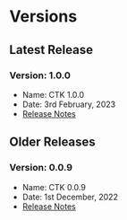 # Versions

## Latest Release

### Version: 1.0.0
* Name: CTK 1.0.0
* Date: 3rd February, 2023
* [Release Notes](version-1.0.0.md)

## Older Releases

### Version: 0.0.9
* Name: CTK 0.0.9
* Date: 1st December, 2022
* [Release Notes](version-0.0.9.md)







